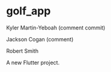 # golf_app
Kyler Martin-Yeboah (comment commit)

Jackson Cogan (comment)

Robert Smith

A new Flutter project.
